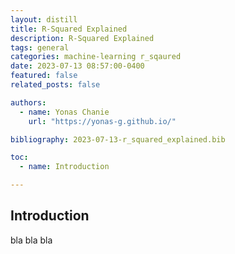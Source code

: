 ```yaml
---
layout: distill
title: R-Squared Explained
description: R-Squared Explained
tags: general
categories: machine-learning r_sqaured
date: 2023-07-13 08:57:00-0400
featured: false
related_posts: false

authors:
  - name: Yonas Chanie
    url: "https://yonas-g.github.io/"

bibliography: 2023-07-13-r_squared_explained.bib

toc:
  - name: Introduction

---
```


## Introduction
bla bla bla